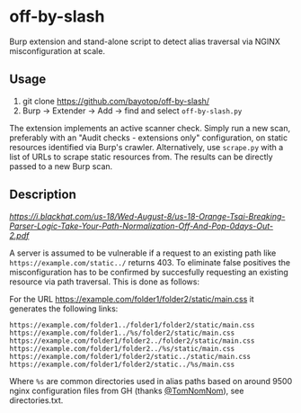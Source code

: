 # off-by-slash
Burp extension and stand-alone script to detect alias traversal via NGINX misconfiguration at scale.

## Usage

1. git clone https://github.com/bayotop/off-by-slash/
2. Burp -> Extender -> Add -> find and select `off-by-slash.py`

The extension implements an active scanner check. Simply run a new scan, preferably with an "Audit checks - extensions only" configuration, on static resources identified via Burp's crawler. Alternatively, use `scrape.py` with a list of URLs to scrape static resources from. The results can be directly passed to a new Burp scan.

## Description

*https://i.blackhat.com/us-18/Wed-August-8/us-18-Orange-Tsai-Breaking-Parser-Logic-Take-Your-Path-Normalization-Off-And-Pop-0days-Out-2.pdf*

A server is assumed to be vulnerable if a request to an existing path like `https://example.com/static../` returns 403. To eliminate false positives the misconfiguration has to be confirmed by succesfully requesting an existing resource via path traversal. This is done as follows:

For the URL https://example.com/folder1/folder2/static/main.css it generates the following links:

```
https://example.com/folder1../folder1/folder2/static/main.css
https://example.com/folder1../%s/folder2/static/main.css
https://example.com/folder1/folder2../folder2/static/main.css
https://example.com/folder1/folder2../%s/static/main.css
https://example.com/folder1/folder2/static../static/main.css
https://example.com/folder1/folder2/static../%s/main.css
```

Where `%s` are common directories used in alias paths based on around 9500 nginx configuration files from GH (thanks [@TomNomNom](https://twitter.com/TomNomNom)), see directories.txt.
